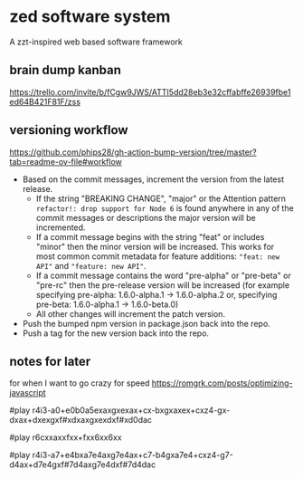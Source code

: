 # zed software system 
A zzt-inspired web based software framework

## brain dump kanban
https://trello.com/invite/b/fCgw9JWS/ATTI5dd28eb3e32cffabffe26939fbe1ed64B421F81F/zss

## versioning workflow

https://github.com/phips28/gh-action-bump-version/tree/master?tab=readme-ov-file#workflow

* Based on the commit messages, increment the version from the latest release.
  * If the string "BREAKING CHANGE", "major" or the Attention pattern `refactor!: drop support for Node 6` is found anywhere in any of the commit messages or descriptions the major
    version will be incremented.
  * If a commit message begins with the string "feat" or includes "minor" then the minor version will be increased. This works
    for most common commit metadata for feature additions: `"feat: new API"` and `"feature: new API"`.
  * If a commit message contains the word "pre-alpha" or "pre-beta" or "pre-rc" then the pre-release version will be increased (for example specifying pre-alpha: 1.6.0-alpha.1 -> 1.6.0-alpha.2 or, specifying pre-beta: 1.6.0-alpha.1 -> 1.6.0-beta.0)
  * All other changes will increment the patch version.
* Push the bumped npm version in package.json back into the repo.
* Push a tag for the new version back into the repo.

## notes for later

for when I want to go crazy for speed
https://romgrk.com/posts/optimizing-javascript

  #play r4i3-a0+e0b0a5exaxgxexax+cx-bxgxaxex+cxz4-gx-dxax+dxexgxf#xdxaxgxexdxf#xd0dac

  #play r6cxxaxxfxx+fxx6xx6xx

  #play r4i3-a7+e4bxa7e4axg7e4ax+c7-b4gxa7e4+cxz4-g7-d4ax+d7e4gxf#7d4axg7e4dxf#7d4dac
